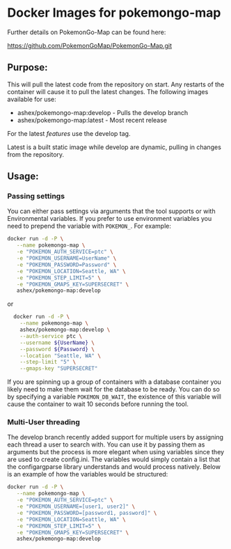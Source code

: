 # Docker Images for pokemongo-map

Further details on PokemonGo-Map can be found here:

https://github.com/PokemonGoMap/PokemonGo-Map.git


## Purpose:

This will pull the latest code from the repository on start. Any restarts of the container will cause it to pull the latest changes. The following images available for use:

* ashex/pokemongo-map:develop - Pulls the develop branch
* ashex/pokemongo-map:latest - Most recent release

For the latest *features* use the develop tag. 


Latest is a built static image while develop are dynamic, pulling in changes from the repository.


## Usage:

### Passing settings


You can either pass settings via arguments that the tool supports or with Environmental variables. If you prefer to use environment variables you need to prepend the variable with `POKEMON_`. For example: 

```bash
docker run -d -P \
   --name pokemongo-map \
   -e "POKEMON_AUTH_SERVICE=ptc" \
   -e "POKEMON_USERNAME=UserName" \
   -e "POKEMON_PASSWORD=Password" \
   -e "POKEMON_LOCATION=Seattle, WA" \
   -e "POKEMON_STEP_LIMIT=5" \
   -e "POKEMON_GMAPS_KEY=SUPERSECRET" \
   ashex/pokemongo-map:develop
```

or

```bash
  docker run -d -P \
    --name pokemongo-map \
    ashex/pokemongo-map:develop \
    --auth-service ptc \
    --username ${UserName} \
    --password ${Password} \
    --location "Seattle, WA" \
    --step-limit "5" \
    --gmaps-key "SUPERSECRET"
```

If you are spinning up a group of containers with a database container you likely need to make them wait for the database to be ready. You can do so by specifying a variable `POKEMON_DB_WAIT`, the existence of this variable will cause the container to wait 10 seconds before running the tool.


### Multi-User threading

The develop branch recently added support for multiple users by assigning each thread a user to search with. You can use it by passing them as arguments but the process is more elegant when using variables since they are used to create config.ini. The variables would simply contain a list that the configargparse library understands and would process natively. Below is an example of how the variables would be structured:

```bash
docker run -d -P \
   --name pokemongo-map \
   -e "POKEMON_AUTH_SERVICE=ptc" \
   -e "POKEMON_USERNAME=[user1, user2]" \
   -e "POKEMON_PASSWORD=[password1, password]" \
   -e "POKEMON_LOCATION=Seattle, WA" \
   -e "POKEMON_STEP_LIMIT=5" \
   -e "POKEMON_GMAPS_KEY=SUPERSECRET" \
   ashex/pokemongo-map:develop
```
